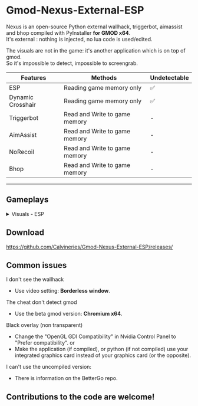# Gmod-Nexus-External-ESP  
Nexus is an open-source Python external wallhack, triggerbot, aimassist and bhop compiled with PyInstaller **for GMOD x64**.  
It's external : nothing is injected, no lua code is used/edited.  
  
The visuals are not in the game: it's another application which is on top of gmod.  
So it's impossible to detect, impossible to screengrab.  

|Features|Methods|Undetectable
|-|-|-|
ESP|Reading game memory only|✅
Dynamic Crosshair|Reading game memory only|✅
Triggerbot|Read and Write to game memory|-
AimAssist|Read and Write to game memory|-
NoRecoil|Read and Write to game memory|-
Bhop|Read and Write to game memory|-
---

## Gameplays
<details>
<summary>Visuals - ESP</summary>
https://www.youtube.com/watch?v=-FNxdR3HOYo
</details>  
  
## Download
https://github.com/Calvineries/Gmod-Nexus-External-ESP/releases/
  
## Common issues
I don't see the wallhack  
- Use video setting: **Borderless window**.

The cheat don't detect gmod  
- Use the beta gmod version: **Chromium x64**.

Black overlay (non transparent)
- Change the "OpenGL GDI Compatibility" in Nvidia Control Panel to "Prefer compatibility".
or
- Make the application (if compiled), or python (if not compiled) use your integrated graphics card instead of your graphics card (or the opposite).

I can't use the uncompiled version:
- There is information on the BetterGo repo.

## Contributions to the code are welcome!
